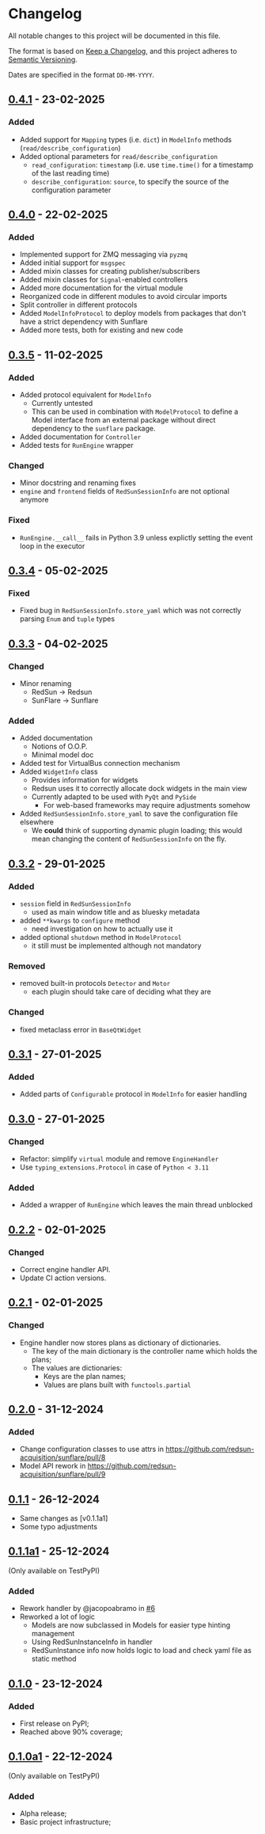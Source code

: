 # Changelog

All notable changes to this project will be documented in this file.

The format is based on [Keep a Changelog](https://keepachangelog.com/en/1.0.0/),
and this project adheres to [Semantic Versioning](https://semver.org/spec/v2.0.0.html).

Dates are specified in the format `DD-MM-YYYY`.

## [0.4.1] - 23-02-2025

### Added

- Added support for `Mapping` types (i.e. `dict`) in `ModelInfo` methods (`read/describe_configuration`)
- Added optional parameters for `read/describe_configuration`
  - `read_configuration`: `timestamp` (i.e. use `time.time()` for a timestamp of the last reading time)
  - `describe_configuration`: `source`, to specify the source of the configuration parameter

## [0.4.0] - 22-02-2025

### Added

- Implemented support for ZMQ messaging via `pyzmq`
- Added initial support for `msgspec`
- Added mixin classes for creating publisher/subscribers
- Added mixin classes for `Signal`-enabled controllers
- Added more documentation for the virtual module
- Reorganized code in different modules to avoid circular imports
- Split controller in different protocols
- Added `ModelInfoProtocol` to deploy models from packages that don't have a strict dependency with Sunflare
- Added more tests, both for existing and new code

## [0.3.5] - 11-02-2025

### Added

- Added protocol equivalent for `ModelInfo`
  - Currently untested
  - This can be used in combination with `ModelProtocol` to define a Model interface from an external package without direct dependency to the `sunflare` package.
- Added documentation for `Controller`
- Added tests for `RunEngine` wrapper

### Changed

- Minor docstring and renaming fixes
- `engine` and `frontend` fields of `RedSunSessionInfo` are not optional anymore

### Fixed

- `RunEngine.__call__` fails in Python 3.9 unless explictly setting the event loop in the executor

## [0.3.4] - 05-02-2025

### Fixed

- Fixed bug in `RedSunSessionInfo.store_yaml` which was not correctly parsing `Enum` and `tuple` types

## [0.3.3] - 04-02-2025

### Changed

- Minor renaming
  - RedSun -> Redsun
  - SunFlare -> Sunflare

### Added

- Added documentation
  - Notions of O.O.P.
  - Minimal model doc
- Added test for VirtualBus connection mechanism
- Added `WidgetInfo` class
  - Provides information for widgets
  - Redsun uses it to correctly allocate dock widgets in the main view
  - Currently adapted to be used with `PyQt` and `PySide`
    - For web-based frameworks may require adjustments somehow
- Added `RedSunSessionInfo.store_yaml` to save the configuration file elsewhere
  - We **could** think of supporting dynamic plugin loading; this would mean changing the content of `RedSunSessionInfo` on the fly.

## [0.3.2] - 29-01-2025

### Added

- `session` field in `RedSunSessionInfo`
  - used as main window title and as bluesky metadata
- added `**kwargs` to `configure` method
  - need investigation on how to actually use it
- added optional `shutdown` method in `ModelProtocol`
  - it still must be implemented although not mandatory

### Removed
- removed built-in protocols `Detector` and `Motor`
  - each plugin should take care of deciding what they are

### Changed
- fixed metaclass error in `BaseQtWidget`

## [0.3.1] - 27-01-2025

### Added

- Added parts of `Configurable` protocol in `ModelInfo` for easier handling

## [0.3.0] - 27-01-2025

### Changed 

- Refactor: simplify `virtual` module and remove `EngineHandler`
- Use `typing_extensions.Protocol` in case of `Python < 3.11`

### Added

- Added a wrapper of `RunEngine` which leaves the main thread unblocked

## [0.2.2] - 02-01-2025

### Changed

- Correct engine handler API.
- Update CI action versions.

## [0.2.1] - 02-01-2025

### Changed

- Engine handler now stores plans as dictionary of dictionaries.
  - The key of the main dictionary is the controller name which holds the plans;
  - The values are dictionaries:
    - Keys are the plan names;
    - Values are plans built with `functools.partial`

## [0.2.0] - 31-12-2024

### Added

* Change configuration classes to use attrs in https://github.com/redsun-acquisition/sunflare/pull/8
* Model API rework in https://github.com/redsun-acquisition/sunflare/pull/9

## [0.1.1] - 26-12-2024

- Same changes as [v0.1.1a1]
- Some typo adjustments

## [0.1.1a1] - 25-12-2024

(Only available on TestPyPI)

### Added

- Rework handler by @jacopoabramo in [#6](https://github.com/redsun-acquisition/sunflare/pull/6)
- Reworked a lot of logic
  - Models are now subclassed in Models for easier type hinting management
  - Using RedSunInstanceInfo in handler
  - RedSunInstance info now holds logic to load and check yaml file as static method

## [0.1.0] - 23-12-2024

### Added

- First release on PyPI;
- Reached above 90% coverage;

## [0.1.0a1] - 22-12-2024

(Only available on TestPyPI)

### Added

- Alpha release;
- Basic project infrastructure;

[0.4.1]: https://github.com/redsun-acquisition/sunflare/compare/v0.4.0...v0.4.1
[0.4.0]: https://github.com/redsun-acquisition/sunflare/compare/v0.3.5...v0.4.0
[0.3.5]: https://github.com/redsun-acquisition/sunflare/compare/v0.3.4...v0.3.5
[0.3.4]: https://github.com/redsun-acquisition/sunflare/compare/v0.3.3...v0.3.4
[0.3.3]: https://github.com/redsun-acquisition/sunflare/compare/v0.3.2...v0.3.3
[0.3.2]: https://github.com/redsun-acquisition/sunflare/compare/v0.3.1...v0.3.2
[0.3.1]: https://github.com/redsun-acquisition/sunflare/compare/v0.3.0...v0.3.1
[0.3.0]: https://github.com/redsun-acquisition/sunflare/compare/v0.2.2...v0.3.0
[0.2.2]: https://github.com/redsun-acquisition/sunflare/compare/v0.2.1...v0.2.2
[0.2.1]: https://github.com/redsun-acquisition/sunflare/compare/v0.2.0...v0.2.1
[0.2.0]: https://github.com/redsun-acquisition/sunflare/compare/v0.1.1...v0.2.0
[0.1.1]: https://github.com/redsun-acquisition/sunflare/compare/v0.1.0...v0.1.1
[0.1.1a1]: https://github.com/redsun-acquisition/sunflare/compare/v0.1.0...v0.1.1a1
[0.1.0]: https://github.com/redsun-acquisition/sunflare/compare/v0.1.0a1...v0.1.0
[0.1.0a1]: https://github.com/redsun-acquisition/sunflare/commits/v0.1.0a1/
